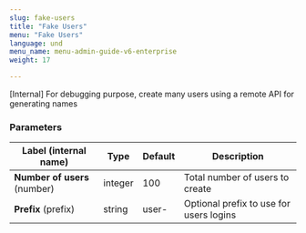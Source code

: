 ```yaml
---
slug: fake-users
title: "Fake Users"
menu: "Fake Users"
language: und
menu_name: menu-admin-guide-v6-enterprise
weight: 17

---
```


[Internal] For debugging purpose, create many users using a remote API for generating names

### Parameters
|Label (internal name)|Type|Default|Description|
|---|---|---|---|
|**Number of users** (number)|integer|100|Total number of users to create|
|**Prefix** (prefix)|string|user-|Optional prefix to use for users logins|





